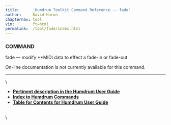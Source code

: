 ```yaml
---
title:		'Humdrum Toolkit Command Reference -- fade'
author:		David Huron
chapternav:	tool
vim:		ft=html
permalink:	/tool/fade/index.html
---
```


### COMMAND

<span class="tool">fade</span> &mdash; modify \*\*MIDI data to effect a fade-in or fade-out

On-line documentation is not currently available for this command.

------------------------------------------------------------------------

\

-   [**Pertinent description in the Humdrum User
    Guide**](../guide34.html#Interval_Vectors_Using_the_iv_Command)
-   [**Index to Humdrum Commands**](../commands.toc.html)
-   [**Table for Contents for Humdrum User Guide**](../guide.toc.html)

\
\
